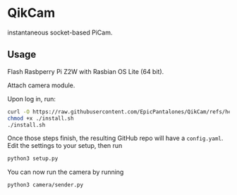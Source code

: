 # QikCam

instantaneous socket-based PiCam.

## Usage

Flash Rasbperry Pi Z2W with Rasbian OS Lite (64 bit).

Attach camera module.

Upon log in, run:

```sh
curl -O https://raw.githubusercontent.com/EpicPantalones/QikCam/refs/heads/main/install.sh
chmod +x ./install.sh
./install.sh
```

Once those steps finish, the resulting GitHub repo will have a `config.yaml`. Edit the settings to your setup, then run

```sh
python3 setup.py
```

You can now run the camera by running

```sh
python3 camera/sender.py
```
